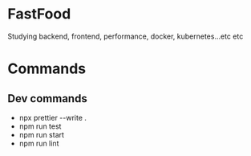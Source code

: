 # FastFood

Studying backend, frontend, performance, docker, kubernetes...etc etc

# Commands
## Dev commands
- npx prettier --write .
- npm run test
- npm run start
- npm run lint
